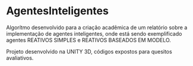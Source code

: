 # AgentesInteligentes
Algorítmo desenvolvido para a criação acadêmica de um relatório sobre a implementação de agentes inteligentes,
onde está sendo exemplificado agentes REATIVOS SIMPLES e REATIVOS BASEADOS EM MODELO.

Projeto desenvolvido na UNITY 3D, códigos expostos para quesitos avaliativos.
